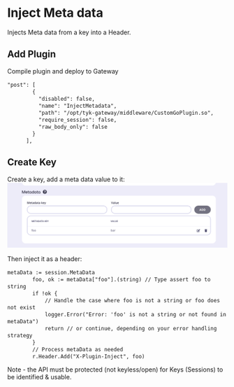 
# Inject Meta data

Injects Meta data from a key into a Header.

## Add Plugin

Compile plugin and deploy to Gateway

```
"post": [
        {
          "disabled": false,
          "name": "InjectMetadata",
          "path": "/opt/tyk-gateway/middleware/CustomGoPlugin.so",
          "require_session": false,
          "raw_body_only": false
        }
      ],
```



## Create Key
Create a key, add a meta data value to it: 
![alt text](image.png)

Then inject it as a header:

```
metaData := session.MetaData
		foo, ok := metaData["foo"].(string) // Type assert foo to string
		if !ok {
			// Handle the case where foo is not a string or foo does not exist
			logger.Error("Error: 'foo' is not a string or not found in metaData")
			return // or continue, depending on your error handling strategy
		}
		// Process metaData as needed
		r.Header.Add("X-Plugin-Inject", foo)
```


Note - the API must be protected (not keyless/open) for Keys (Sessions) to be identified & usable.